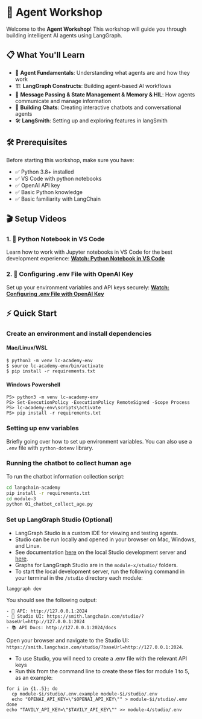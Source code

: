 # 🤖 Agent Workshop
Welcome to the **Agent Workshop**! This workshop will guide you through building intelligent AI agents using LangGraph.

## 📋 What You'll Learn

- 🧠 **Agent Fundamentals**: Understanding what agents are and how they work
- 🏗️ **LangGraph Constructs**: Building agent-based AI workflows
- 🔄 **Message Passing & State Management & Memory & HIL**: How agents communicate and manage information
- 💬 **Building Chats**: Creating interactive chatbots and conversational agents
- 🛠️ **LangSmith**: Setting up and exploring features in langSmith

## 🛠️ Prerequisites

Before starting this workshop, make sure you have:

- ✅ Python 3.8+ installed
- ✅ VS Code with python notebooks
- ✅ OpenAI API key
- ✅ Basic Python knowledge
- ✅ Basic familiarity with LangChain

## 🎬 Setup Videos

### 1. 📓 Python Notebook in VS Code
Learn how to work with Jupyter notebooks in VS Code for the best development experience:
**[Watch: Python Notebook in VS Code](https://youtu.be/2FBfy2mgM-0)**

### 2. 🔑 Configuring .env File with OpenAI Key
Set up your environment variables and API keys securely:
**[Watch: Configuring .env File with OpenAI Key](https://youtu.be/-tbfeOBxtIE)**

## ⚡ Quick Start

### Create an environment and install dependencies
#### Mac/Linux/WSL
```
$ python3 -m venv lc-academy-env
$ source lc-academy-env/bin/activate
$ pip install -r requirements.txt
```
#### Windows Powershell
```
PS> python3 -m venv lc-academy-env
PS> Set-ExecutionPolicy -ExecutionPolicy RemoteSigned -Scope Process
PS> lc-academy-env\scripts\activate
PS> pip install -r requirements.txt
```

### Setting up env variables
Briefly going over how to set up environment variables. You can also 
use a `.env` file with `python-dotenv` library.

### Running the chatbot to collect human age
To run the chatbot information collection script:

```bash
cd langchain-academy
pip install -r requirements.txt
cd module-3
python 01_chatbot_collect_age.py
```
### Set up LangGraph Studio (Optional)

* LangGraph Studio is a custom IDE for viewing and testing agents.
* Studio can be run locally and opened in your browser on Mac, Windows, and Linux.
* See documentation [here](https://langchain-ai.github.io/langgraph/concepts/langgraph_studio/#local-development-server) on the local Studio development server and [here](https://langchain-ai.github.io/langgraph/how-tos/local-studio/#run-the-development-server). 
* Graphs for LangGraph Studio are in the `module-x/studio/` folders.
* To start the local development server, run the following command in your terminal in the `/studio` directory each module:

```
langgraph dev
```

You should see the following output:
```
- 🚀 API: http://127.0.0.1:2024
- 🎨 Studio UI: https://smith.langchain.com/studio/?baseUrl=http://127.0.0.1:2024
- 📚 API Docs: http://127.0.0.1:2024/docs
```

Open your browser and navigate to the Studio UI: `https://smith.langchain.com/studio/?baseUrl=http://127.0.0.1:2024`.

* To use Studio, you will need to create a .env file with the relevant API keys
* Run this from the command line to create these files for module 1 to 5, as an example:
```
for i in {1..5}; do
  cp module-$i/studio/.env.example module-$i/studio/.env
  echo "OPENAI_API_KEY=\"$OPENAI_API_KEY\"" > module-$i/studio/.env
done
echo "TAVILY_API_KEY=\"$TAVILY_API_KEY\"" >> module-4/studio/.env
```



